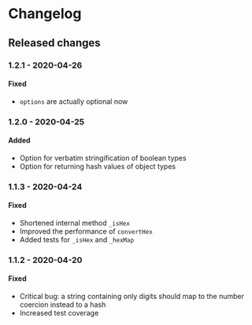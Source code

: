 # Changelog

## Released changes

### 1.2.1 - 2020-04-26

#### Fixed

- `options` are actually optional now

### 1.2.0 - 2020-04-25

#### Added

- Option for verbatim stringification of boolean types
- Option for returning hash values of object types

### 1.1.3 - 2020-04-24

#### Fixed

- Shortened internal method `_isHex`
- Improved the performance of `convertHex`
- Added tests for `_isHex` and `_hexMap`

### 1.1.2 - 2020-04-20

#### Fixed

- Critical bug: a string containing only digits should map to the number coercion instead to a hash
- Increased test coverage
